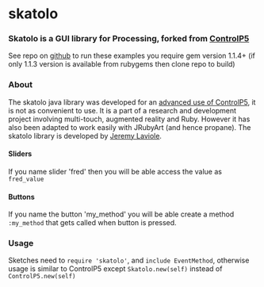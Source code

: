 # skatolo

### Skatolo is a GUI library for Processing, forked from [ControlP5](https://github.com/sojamo/controlp5)
See repo on [github](https://github.com/Rea-lity-Tech/Skatolo) to run these examples you require gem version 1.1.4+ (if only 1.1.3 version is available from rubygems then clone repo to build)

### About

The skatolo java library was developed for an [advanced use of ControlP5](https://github.com/poqudrof/PapARt), it is not as convenient to use. It is a part of a research and development project involving multi-touch, augmented reality and Ruby. However it has also been adapted to work easily with JRubyArt (and hence propane). The skatolo library is developed by [Jeremy Laviole](http://jeremy.laviole.name/).

#### Sliders

If you name slider 'fred' then you will be able access the value as `fred_value`

#### Buttons

If you name the button 'my_method' you will be able create a method `:my_method` that gets called when button is pressed.

### Usage

Sketches need to `require 'skatolo'`, and `include EventMethod`, otherwise usage is similar to ControlP5 except `Skatolo.new(self)` instead of `ControlP5.new(self)`
